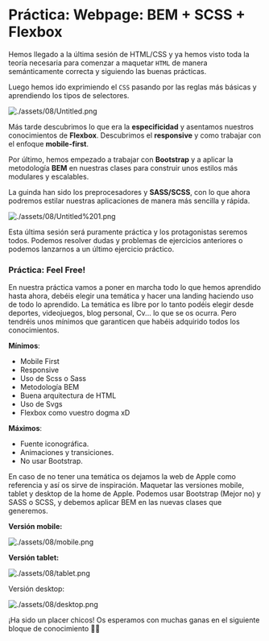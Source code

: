 # Práctica: Webpage: BEM + SCSS + Flexbox

Hemos llegado a la última sesión de HTML/CSS y ya hemos visto toda la teoría necesaria para comenzar a maquetar `HTML` de manera semánticamente correcta y siguiendo las buenas prácticas.

Luego hemos ido exprimiendo el `CSS` pasando por las reglas más básicas y aprendiendo los tipos de selectores.

![./assets/08/Untitled.png](./assets/08/Untitled.png)

Más tarde descubrimos lo que era la **especificidad** y asentamos nuestros conocimientos de **Flexbox**. Descubrimos el **responsive** y como trabajar con el enfoque **mobile-first**.

Por último, hemos empezado a trabajar con **Bootstrap** y a aplicar la metodología **BEM** en nuestras clases para construir unos estilos más modulares y escalables.

La guinda han sido los preprocesadores y **SASS/SCSS**, con lo que ahora podremos estilar nuestras aplicaciones de manera más sencilla y rápida.

![./assets/08/Untitled%201.png](./assets/08/Untitled%201.png)

Esta última sesión será puramente práctica y los protagonistas seremos todos. Podemos resolver dudas y problemas de ejercicios anteriores o podemos lanzarnos a un último ejercicio práctico.

### Práctica: Feel Free!

En nuestra práctica vamos a poner en marcha todo lo que hemos aprendido hasta ahora, debéis elegir una temática y hacer una landing haciendo uso de todo lo aprendido. La temática es libre por lo tanto podéis elegir desde deportes, videojuegos, blog personal, Cv... lo que se os ocurra. Pero tendréis unos mínimos que garanticen que habéis adquirido todos los conocimientos.

**Mínimos**:

- Mobile First
- Responsive
- Uso de Scss o Sass
- Metodología BEM
- Buena arquitectura de HTML
- Uso de Svgs
- Flexbox como vuestro dogma xD

**Máximos**:

- Fuente iconográfica.
- Animaciones y transiciones.
- No usar Bootstrap.

En caso de no tener una temática os dejamos la web de Apple como referencia y así os sirve de inspiración. Maquetar las versiones mobile, tablet y desktop de la home de Apple. Podemos usar Bootstrap (Mejor no) y SASS o SCSS, y debemos aplicar BEM en las nuevas clases que generemos.

**Versión mobile:**

![./assets/08/mobile.png](./assets/08/mobile.png)

**Versión tablet:**

![./assets/08/tablet.png](./assets/08/tablet.png)

Versión desktop:

![./assets/08/desktop.png](./assets/08/desktop.png)

¡Ha sido un placer chicos! Os esperamos con muchas ganas en el siguiente bloque de conocimiento 💪🏼